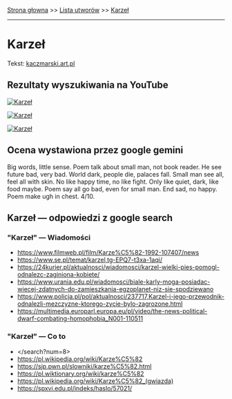[Strona głowna](../index.md) >> [Lista utworów](../list.md) >> [Karzeł](199.md)

---

# Karzeł

Tekst: [kaczmarski.art.pl](https://www.kaczmarski.art.pl/tworczosc/wiersze/karzel/)

## Rezultaty wyszukiwania na YouTube

[![Karzeł](http://img.youtube.com/vi/UQnXi4PTpK4/0.jpg)](https://www.youtube.com/watch?v=UQnXi4PTpK4 "Przemysław Gintrowski - Karzeł  Tekst - YouTube")

[![Karzeł](http://img.youtube.com/vi/6ZDP-nL2LOE/0.jpg)](https://www.youtube.com/watch?v=6ZDP-nL2LOE "KADUCEUS - Karzeł Kaczmarski, Gintrowski - YouTube")

[![Karzeł](http://img.youtube.com/vi/nKoqGkB9l3A/0.jpg)](https://www.youtube.com/watch?v=nKoqGkB9l3A "Kaczmarski - Encore, jeszcze raz - YouTube")

## Ocena wystawiona przez google gemini

Big words, little sense. Poem talk about small man, not book reader. He see future bad, very bad. World dark, people die, palaces fall. Small man see all, feel all with skin. No like happy time, no like fight. Only like quiet, dark, like food maybe. Poem say all go bad, even for small man. End sad, no happy. Poem make ugh in chest. 4/10.


## Karzeł — odpowiedzi z google search

### "Karzeł" — Wiadomości

 - <https://www.filmweb.pl/film/Karze%C5%82-1992-107407/news>
 - <https://www.se.pl/temat/karzel,tg-EPQ7-t3xa-1aqi/>
 - <https://24kurier.pl/aktualnosci/wiadomosci/karzel-wielki-pies-pomogl-odnalezc-zaginiona-kobiete/>
 - <https://www.urania.edu.pl/wiadomosci/biale-karly-moga-posiadac-wiecej-zdatnych-do-zamieszkania-egzoplanet-niz-sie-spodziewano>
 - <https://www.policja.pl/pol/aktualnosci/237717,Karzel-i-jego-przewodnik-odnalezli-mezczyzne-ktorego-zycie-bylo-zagrozone.html>
 - <https://multimedia.europarl.europa.eu/pl/video/the-news-political-dwarf-combating-homophobia_N001-110511>

### "Karzeł" — Co to

 - </search?num=8>
 - <https://pl.wikipedia.org/wiki/Karze%C5%82>
 - <https://sjp.pwn.pl/slowniki/karze%C5%82.html>
 - <https://pl.wiktionary.org/wiki/karze%C5%82>
 - <https://pl.wikipedia.org/wiki/Karze%C5%82_(gwiazda)>
 - <https://spxvi.edu.pl/indeks/haslo/57021/>

